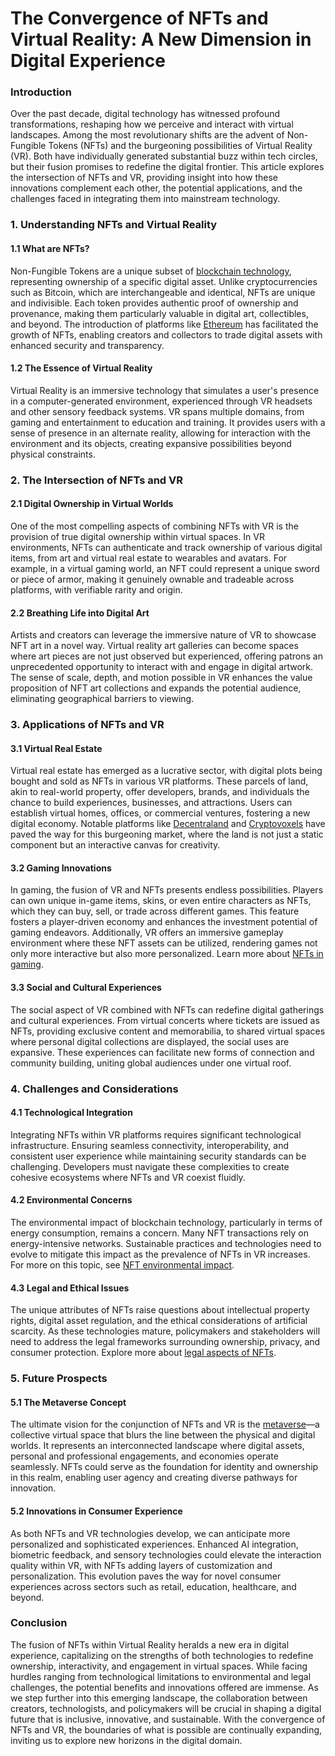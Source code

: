 # The Convergence of NFTs and Virtual Reality: A New Dimension in Digital Experience

### Introduction

Over the past decade, digital technology has witnessed profound transformations, reshaping how we perceive and interact with virtual landscapes. Among the most revolutionary shifts are the advent of Non-Fungible Tokens (NFTs) and the burgeoning possibilities of Virtual Reality (VR). Both have individually generated substantial buzz within tech circles, but their fusion promises to redefine the digital frontier. This article explores the intersection of NFTs and VR, providing insight into how these innovations complement each other, the potential applications, and the challenges faced in integrating them into mainstream technology.

### 1. Understanding NFTs and Virtual Reality

#### 1.1 What are NFTs?

Non-Fungible Tokens are a unique subset of [blockchain technology](https://www.license-token.com/wiki/what-is-blockchain), representing ownership of a specific digital asset. Unlike cryptocurrencies such as Bitcoin, which are interchangeable and identical, NFTs are unique and indivisible. Each token provides authentic proof of ownership and provenance, making them particularly valuable in digital art, collectibles, and beyond. The introduction of platforms like [Ethereum](https://ethereum.org/en/) has facilitated the growth of NFTs, enabling creators and collectors to trade digital assets with enhanced security and transparency.

#### 1.2 The Essence of Virtual Reality

Virtual Reality is an immersive technology that simulates a user's presence in a computer-generated environment, experienced through VR headsets and other sensory feedback systems. VR spans multiple domains, from gaming and entertainment to education and training. It provides users with a sense of presence in an alternate reality, allowing for interaction with the environment and its objects, creating expansive possibilities beyond physical constraints.

### 2. The Intersection of NFTs and VR

#### 2.1 Digital Ownership in Virtual Worlds

One of the most compelling aspects of combining NFTs with VR is the provision of true digital ownership within virtual spaces. In VR environments, NFTs can authenticate and track ownership of various digital items, from art and virtual real estate to wearables and avatars. For example, in a virtual gaming world, an NFT could represent a unique sword or piece of armor, making it genuinely ownable and tradeable across platforms, with verifiable rarity and origin.

#### 2.2 Breathing Life into Digital Art

Artists and creators can leverage the immersive nature of VR to showcase NFT art in a novel way. Virtual reality art galleries can become spaces where art pieces are not just observed but experienced, offering patrons an unprecedented opportunity to interact with and engage in digital artwork. The sense of scale, depth, and motion possible in VR enhances the value proposition of NFT art collections and expands the potential audience, eliminating geographical barriers to viewing.

### 3. Applications of NFTs and VR

#### 3.1 Virtual Real Estate

Virtual real estate has emerged as a lucrative sector, with digital plots being bought and sold as NFTs in various VR platforms. These parcels of land, akin to real-world property, offer developers, brands, and individuals the chance to build experiences, businesses, and attractions. Users can establish virtual homes, offices, or commercial ventures, fostering a new digital economy. Notable platforms like [Decentraland](https://decentraland.org/) and [Cryptovoxels](https://www.cryptovoxels.com/) have paved the way for this burgeoning market, where the land is not just a static component but an interactive canvas for creativity.

#### 3.2 Gaming Innovations

In gaming, the fusion of VR and NFTs presents endless possibilities. Players can own unique in-game items, skins, or even entire characters as NFTs, which they can buy, sell, or trade across different games. This feature fosters a player-driven economy and enhances the investment potential of gaming endeavors. Additionally, VR offers an immersive gameplay environment where these NFT assets can be utilized, rendering games not only more interactive but also more personalized. Learn more about [NFTs in gaming](https://www.license-token.com/wiki/nf-ts-in-gaming).

#### 3.3 Social and Cultural Experiences

The social aspect of VR combined with NFTs can redefine digital gatherings and cultural experiences. From virtual concerts where tickets are issued as NFTs, providing exclusive content and memorabilia, to shared virtual spaces where personal digital collections are displayed, the social uses are expansive. These experiences can facilitate new forms of connection and community building, uniting global audiences under one virtual roof.

### 4. Challenges and Considerations

#### 4.1 Technological Integration

Integrating NFTs within VR platforms requires significant technological infrastructure. Ensuring seamless connectivity, interoperability, and consistent user experience while maintaining security standards can be challenging. Developers must navigate these complexities to create cohesive ecosystems where NFTs and VR coexist fluidly.

#### 4.2 Environmental Concerns

The environmental impact of blockchain technology, particularly in terms of energy consumption, remains a concern. Many NFT transactions rely on energy-intensive networks. Sustainable practices and technologies need to evolve to mitigate this impact as the prevalence of NFTs in VR increases. For more on this topic, see [NFT environmental impact](https://www.license-token.com/wiki/nft-environmental-impact).

#### 4.3 Legal and Ethical Issues

The unique attributes of NFTs raise questions about intellectual property rights, digital asset regulation, and the ethical considerations of artificial scarcity. As these technologies mature, policymakers and stakeholders will need to address the legal frameworks surrounding ownership, privacy, and consumer protection. Explore more about [legal aspects of NFTs](https://www.license-token.com/wiki/legal-aspects-of-nf-ts).

### 5. Future Prospects

#### 5.1 The Metaverse Concept

The ultimate vision for the conjunction of NFTs and VR is the [metaverse](https://en.wikipedia.org/wiki/Metaverse)—a collective virtual space that blurs the line between the physical and digital worlds. It represents an interconnected landscape where digital assets, personal and professional engagements, and economies operate seamlessly. NFTs could serve as the foundation for identity and ownership in this realm, enabling user agency and creating diverse pathways for innovation.

#### 5.2 Innovations in Consumer Experience

As both NFTs and VR technologies develop, we can anticipate more personalized and sophisticated experiences. Enhanced AI integration, biometric feedback, and sensory technologies could elevate the interaction quality within VR, with NFTs adding layers of customization and personalization. This evolution paves the way for novel consumer experiences across sectors such as retail, education, healthcare, and beyond.

### Conclusion

The fusion of NFTs within Virtual Reality heralds a new era in digital experience, capitalizing on the strengths of both technologies to redefine ownership, interactivity, and engagement in virtual spaces. While facing hurdles ranging from technological limitations to environmental and legal challenges, the potential benefits and innovations offered are immense. As we step further into this emerging landscape, the collaboration between creators, technologists, and policymakers will be crucial in shaping a digital future that is inclusive, innovative, and sustainable. With the convergence of NFTs and VR, the boundaries of what is possible are continually expanding, inviting us to explore new horizons in the digital domain.